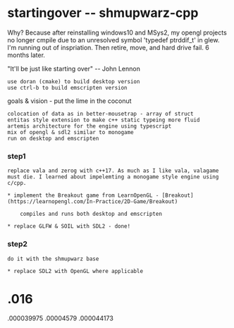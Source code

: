 # startingover -- shmupwarz-cpp

Why? Because after reinstalling windows10 and MSys2, my opengl projects no longer cmpile due to an unresolved symbol 'typedef ptrddif_t' in glew. I'm running out of inspriation. Then retire, move, and hard drive fail. 6 months later.

"It'll be just like starting over" -- John Lennon
 
    use doran (cmake) to build desktop version
    use ctrl-b to build emscripten version

goals & vision - put the lime in the coconut

    colocation of data as in better-mousetrap - array of struct
    entitas style extension to make c++ static typeing more fluid
    artemis architecture for the engine using typescript
    mix of opengl & sdl2 similar to monogame
    run on desktop and emscripten

### step1

    replace vala and zerog with c++17. As much as I like vala, valagame must die. I learned about impelemting a monogame style engine using c/cpp.

    * implement the Breakout game from LearnOpenGL - [Breakout](https://learnopengl.com/In-Practice/2D-Game/Breakout)

        compiles and runs both desktop and emscripten

    * replace GLFW & SOIL with SDL2 - done!

### step2 
    do it with the shmupwarz base
    
    * replace SDL2 with OpenGL where applicable

.016
==========
.000039975
.00004579
.000044173